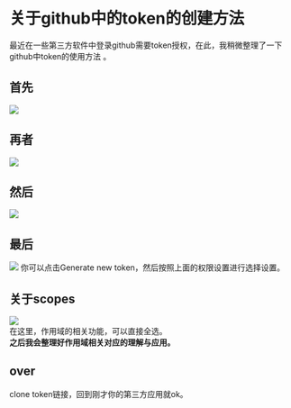 # 关于github中的token的创建方法  
  最近在一些第三方软件中登录github需要token授权，在此，我稍微整理了一下github中token的使用方法 。  
  ## 首先  
  ![](https://raw.githubusercontent.com/xunyegege/picgo_repo/master/G%3A%5CDesktop%5Cpicgo_repo20180610160543.png)  
  ## 再者  
  ![](https://raw.githubusercontent.com/xunyegege/picgo_repo/master/G%3A%5CDesktop%5Cpicgo_repo20180610160613.png)  
  ##  然后 
  ![](https://raw.githubusercontent.com/xunyegege/picgo_repo/master/G%3A%5CDesktop%5Cpicgo_repo20180610160631.png)  
  ## 最后  
  ![](https://raw.githubusercontent.com/xunyegege/picgo_repo/master/G%3A%5CDesktop%5Cpicgo_repo20180610160653.png)
    你可以点击Generate new token，然后按照上面的权限设置进行选择设置。  
  ## 关于scopes  
  ![](https://raw.githubusercontent.com/xunyegege/picgo_repo/master/G%3A%5CDesktop%5Cpicgo_repo20180610162315.png)  
  在这里，作用域的相关功能，可以直接全选。  
  **之后我会整理好作用域相关对应的理解与应用。**
  ## over
  clone token链接，回到刚才你的第三方应用就ok。

